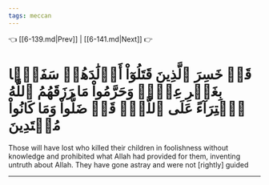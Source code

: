 ```yaml
---
tags: meccan
---
```


👈 [[6-139.md|Prev]] | [[6-141.md|Next]] 👉

# قَدۡ خَسِرَ ٱلَّذِينَ قَتَلُوٓاْ أَوۡلَٰدَهُمۡ سَفَهَۢا بِغَيۡرِ عِلۡمٖ وَحَرَّمُواْ مَا رَزَقَهُمُ ٱللَّهُ ٱفۡتِرَآءً عَلَى ٱللَّهِۚ قَدۡ ضَلُّواْ وَمَا كَانُواْ مُهۡتَدِينَ

Those will have lost who killed their children in foolishness without knowledge and prohibited what Allah had provided for them, inventing untruth about Allah. They have gone astray and were not [rightly] guided

---

